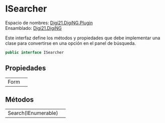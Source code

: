 # ISearcher

Espacio de nombres: [Digi21.DigiNG.Plugin](/digi3d-net/programacion/.net/referencia/digi21.diging.plugin/)  
Ensamblado: [Digi21.DigiNG](/digi3d-net/programacion/.net/referencia/digi21.diging.plugin/digi21.diging/)

Este interfaz define los métodos y propiedades que debe implementar una clase para convertirse en una opción en el panel de búsqueda.

```csharp
public interface ISearcher
```

## Propiedades

|  |  |
| :--- | :--- |
| Form |  |

## Métodos

|  |  |
| :--- | :--- |
| Search\(IEnumerable\) |  |

